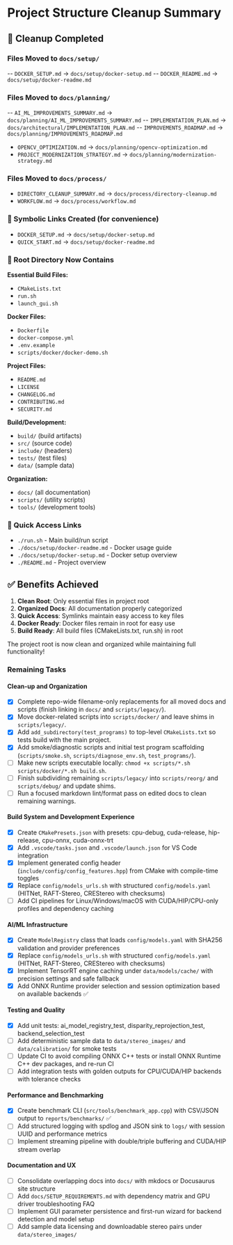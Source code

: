 # Project Structure Cleanup Summary

## 🎯 Cleanup Completed

### Files Moved to `docs/setup/`

-- `DOCKER_SETUP.md` → `docs/setup/docker-setup.md`
-- `DOCKER_README.md` → `docs/setup/docker-readme.md`

### Files Moved to `docs/planning/`

-- `AI_ML_IMPROVEMENTS_SUMMARY.md` → `docs/planning/AI_ML_IMPROVEMENTS_SUMMARY.md`
-- `IMPLEMENTATION_PLAN.md` → `docs/architectural/IMPLEMENTATION_PLAN.md`
-- `IMPROVEMENTS_ROADMAP.md` → `docs/planning/IMPROVEMENTS_ROADMAP.md`

- `OPENCV_OPTIMIZATION.md` → `docs/planning/opencv-optimization.md`
- `PROJECT_MODERNIZATION_STRATEGY.md` → `docs/planning/modernization-strategy.md`

### Files Moved to `docs/process/`

- `DIRECTORY_CLEANUP_SUMMARY.md` → `docs/process/directory-cleanup.md`
- `WORKFLOW.md` → `docs/process/workflow.md`

### 🔗 Symbolic Links Created (for convenience)

- `DOCKER_SETUP.md` → `docs/setup/docker-setup.md`
- `QUICK_START.md` → `docs/setup/docker-readme.md`

### 📁 Root Directory Now Contains

**Essential Build Files:**

- `CMakeLists.txt`
- `run.sh`
- `launch_gui.sh`

**Docker Files:**

- `Dockerfile`
- `docker-compose.yml`
- `.env.example`
- `scripts/docker/docker-demo.sh`

**Project Files:**

- `README.md`
- `LICENSE`
- `CHANGELOG.md`
- `CONTRIBUTING.md`
- `SECURITY.md`

**Build/Development:**

- `build/` (build artifacts)
- `src/` (source code)
- `include/` (headers)
- `tests/` (test files)
- `data/` (sample data)

**Organization:**

- `docs/` (all documentation)
- `scripts/` (utility scripts)
- `tools/` (development tools)

### 🚀 Quick Access Links

- `./run.sh` - Main build/run script
- `./docs/setup/docker-readme.md` - Docker usage guide
- `./docs/setup/docker-setup.md` - Docker setup overview
- `./README.md` - Project overview

## ✅ Benefits Achieved

1. **Clean Root**: Only essential files in project root
2. **Organized Docs**: All documentation properly categorized
3. **Quick Access**: Symlinks maintain easy access to key files
4. **Docker Ready**: Docker files remain in root for easy use
5. **Build Ready**: All build files (CMakeLists.txt, run.sh) in root

The project root is now clean and organized while maintaining full functionality!

### Remaining Tasks

#### Clean-up and Organization

- [x] Complete repo-wide filename-only replacements for all moved docs and scripts (finish linking in `docs/` and `scripts/legacy/`).
- [x] Move docker-related scripts into `scripts/docker/` and leave shims in `scripts/legacy/`.
- [x] Add `add_subdirectory(test_programs)` to top-level `CMakeLists.txt` so tests build with the main project.
- [x] Add smoke/diagnostic scripts and initial test program scaffolding (`scripts/smoke.sh`, `scripts/diagnose_env.sh`, `test_programs/`).
- [ ] Make new scripts executable locally: `chmod +x scripts/*.sh scripts/docker/*.sh build.sh`.
- [ ] Finish subdividing remaining `scripts/legacy/` into `scripts/reorg/` and `scripts/debug/` and update shims.
- [ ] Run a focused markdown lint/format pass on edited docs to clean remaining warnings.

#### Build System and Development Experience

- [x] Create `CMakePresets.json` with presets: cpu-debug, cuda-release, hip-release, cpu-onnx, cuda-onnx-trt
- [x] Add `.vscode/tasks.json` and `.vscode/launch.json` for VS Code integration
- [x] Implement generated config header (`include/config/config_features.hpp`) from CMake with compile-time toggles
- [x] Replace `config/models_urls.sh` with structured `config/models.yaml` (HITNet, RAFT-Stereo, CREStereo with checksums)
- [ ] Add CI pipelines for Linux/Windows/macOS with CUDA/HIP/CPU-only profiles and dependency caching

#### AI/ML Infrastructure

- [x] Create `ModelRegistry` class that loads `config/models.yaml` with SHA256 validation and provider preferences
- [x] Replace `config/models_urls.sh` with structured `config/models.yaml` (HITNet, RAFT-Stereo, CREStereo with checksums)
- [x] Implement TensorRT engine caching under `data/models/cache/` with precision settings and safe fallback
- [x] Add ONNX Runtime provider selection and session optimization based on available backends ✅

#### Testing and Quality

- [x] Add unit tests: ai_model_registry_test, disparity_reprojection_test, backend_selection_test
- [ ] Add deterministic sample data to `data/stereo_images/` and `data/calibration/` for smoke tests
- [ ] Update CI to avoid compiling ONNX C++ tests or install ONNX Runtime C++ dev packages, and re-run CI
- [ ] Add integration tests with golden outputs for CPU/CUDA/HIP backends with tolerance checks

#### Performance and Benchmarking

- [x] Create benchmark CLI (`src/tools/benchmark_app.cpp`) with CSV/JSON output to `reports/benchmarks/` ✅
- [ ] Add structured logging with spdlog and JSON sink to `logs/` with session UUID and performance metrics
- [ ] Implement streaming pipeline with double/triple buffering and CUDA/HIP stream overlap

#### Documentation and UX

- [ ] Consolidate overlapping docs into `docs/` with mkdocs or Docusaurus site structure
- [ ] Add `docs/SETUP_REQUIREMENTS.md` with dependency matrix and GPU driver troubleshooting FAQ
- [ ] Implement GUI parameter persistence and first-run wizard for backend detection and model setup
- [ ] Add sample data licensing and downloadable stereo pairs under `data/stereo_images/`

